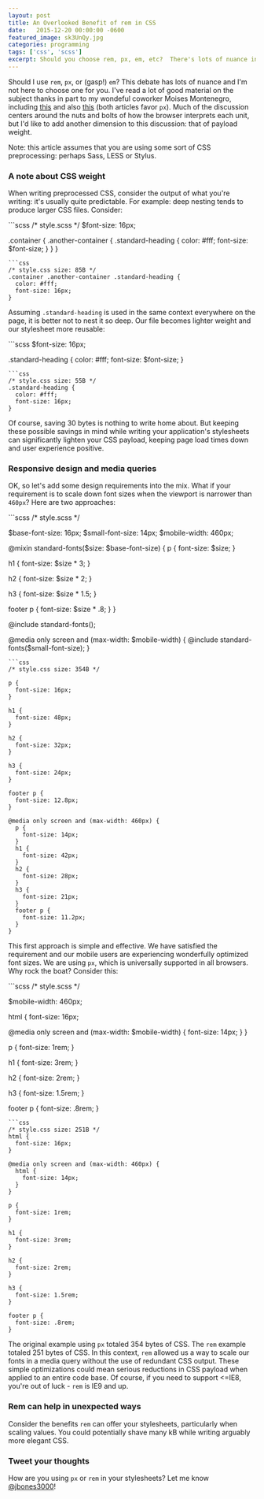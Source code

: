 ```yaml
---
layout: post
title: An Overlooked Benefit of rem in CSS
date:   2015-12-20 00:00:00 -0600
featured_image: sk3UnQy.jpg
categories: programming
tags: ['css', 'scss']
excerpt: Should you choose rem, px, em, etc?  There's lots of nuance in this discussion.  Use of the rem unit can offer savings in the form of payload weight.  Here's how.
---
```


<p>
Should I use <code>rem</code>, <code>px</code>, or (gasp!) <code>em</code>?  This debate has lots of nuance and I'm not here to choose one for you.  I've read a lot of good material on the subject thanks in part to my wondeful coworker Moises Montenegro, including <a href="https://benfrain.com/just-use-pixels/">this</a> and also <a href="https://mindtheshift.wordpress.com/2015/04/02/r-i-p-rem-viva-css-reference-pixel/">this</a> (both articles favor <code>px</code>).  Much of the discussion centers around the nuts and bolts of how the browser interprets each unit, but I'd like to add another dimension to this discussion: that of payload weight.

</p><p>
Note: this article assumes that you are using some sort of CSS preprocessing: perhaps Sass, LESS or Stylus.  
</p>
<h3>A note about CSS weight</h3>
<p>
When writing preprocessed CSS, consider the output of what you're writing: it's usually quite predictable.  For example: deep nesting tends to produce larger CSS files.  Consider:
</p>
```scss
/* style.scss */
$font-size: 16px;

.container {
  .another-container {
    .standard-heading {
      color: #fff;
      font-size: $font-size;
    }
  }
}
```
```css
/* style.css size: 85B */
.container .another-container .standard-heading {
  color: #fff;
  font-size: 16px;
}
```
<p>
Assuming <code>.standard-heading</code> is used in the same context everywhere on the page, it is better not to nest it so deep.  Our file becomes lighter weight and our stylesheet more reusable:
</p>
```scss
$font-size: 16px;

.standard-heading {
  color: #fff;
  font-size: $font-size;
}
```
```css
/* style.css size: 55B */
.standard-heading {
  color: #fff;
  font-size: 16px;
}
```
<p>
Of course, saving 30 bytes is nothing to write home about.  But keeping these possible savings in mind while writing your application's stylesheets can significantly lighten your CSS payload, keeping page load times down and user experience positive.
</p>
<h3>Responsive design and media queries</h3>
<p>
OK, so let's add some design requirements into the mix.  What if your requirement is to scale down font sizes when the viewport is narrower than <code>460px</code>?  Here are two approaches:
</p>
```scss
/* style.scss */

$base-font-size: 16px;
$small-font-size: 14px;
$mobile-width: 460px;

@mixin standard-fonts($size: $base-font-size) {
  p {
    font-size: $size;
  }
  
  h1 {
    font-size: $size * 3;
  }
  
  h2 {
    font-size: $size * 2;
  }
  
  h3 {
    font-size: $size * 1.5;
  }
  
  footer p {
    font-size: $size * .8;
  }
}

@include standard-fonts();

@media only screen and (max-width: $mobile-width) {
  @include standard-fonts($small-font-size);
}
```
```css
/* style.css size: 354B */

p {
  font-size: 16px;
}

h1 {
  font-size: 48px;
}

h2 {
  font-size: 32px;
}

h3 {
  font-size: 24px;
}

footer p {
  font-size: 12.8px;
}

@media only screen and (max-width: 460px) {
  p {
    font-size: 14px;
  }
  h1 {
    font-size: 42px;
  }
  h2 {
    font-size: 28px;
  }
  h3 {
    font-size: 21px;
  }
  footer p {
    font-size: 11.2px;
  }
}
```
<p>
This first approach is simple and effective.  We have satisfied the requirement and our mobile users are experiencing wonderfully optimized font sizes.  We are using <code>px</code>, which is universally supported in all browsers.  Why rock the boat?  Consider this:
</p>
```scss
/* style.scss */

$mobile-width: 460px;

html {
  font-size: 16px;
  
  @media only screen and (max-width: $mobile-width) {
    font-size: 14px;
  }
}

p {
  font-size: 1rem;
}

h1 {
  font-size: 3rem;
}

h2 {
  font-size: 2rem;
}

h3 {
  font-size: 1.5rem;
}
  
footer p {
  font-size: .8rem;
}
```
```css
/* style.css size: 251B */
html {
  font-size: 16px;
}

@media only screen and (max-width: 460px) {
  html {
    font-size: 14px;
  }
}

p {
  font-size: 1rem;
}

h1 {
  font-size: 3rem;
}

h2 {
  font-size: 2rem;
}

h3 {
  font-size: 1.5rem;
}

footer p {
  font-size: .8rem;
}
```
<p>
The original example using <code>px</code> totaled 354 bytes of CSS.  The <code>rem</code> example totaled 251 bytes of CSS.  In this context, <code>rem</code> allowed us a way to scale our fonts in a media query without the use of redundant CSS output.  These simple optimizations could mean serious reductions in CSS payload when applied to an entire code base.  Of course, if you need to support &lt;=IE8, you're out of luck - <code>rem</code> is IE9 and up.
</p>
<h3>Rem can help in unexpected ways</h3>
<p>
Consider the benefits <code>rem</code> can offer your stylesheets, particularly when scaling values.  You could potentially shave many kB while writing arguably more elegant CSS.
</p>
<h3>Tweet your thoughts</h3>
<p>
How are you using <code>px</code> or <code>rem</code> in your stylesheets?  Let me know <a href="https://twitter.com/jbones3000">@jbones3000</a>!
</p>
